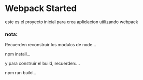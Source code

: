 # Webpack Started

este es el proyecto inicial para crea apliclacion utilizando webpack

### nota:

Recuerden reconstruir los modulos de node...

npm install...

y para construir el build, recuerden:...

npm run build...
